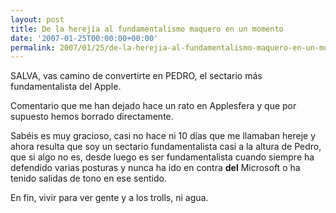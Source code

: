 ```yaml
---
layout: post
title: De la herejía al fundamentalismo maquero en un momento
date: '2007-01-25T00:00:00+00:00'
permalink: 2007/01/25/de-la-herejia-al-fundamentalismo-maquero-en-un-momento/
---
```

<p class="frase">SALVA, vas camino de convertirte en PEDRO, el sectario más fundamentalista del Apple.</p>Comentario que me han dejado hace un rato en Applesfera y que por supuesto hemos borrado directamente.

Sabéis es muy gracioso, casi no hace ni 10 días que me llamaban hereje y ahora resulta que soy un sectario fundamentalista casi a la altura de Pedro, que si algo no es, desde luego es ser fundamentalista cuando siempre ha defendido varias posturas y nunca ha ido en contra <span style="font-weight:bold;">del</span> Microsoft o ha tenido salidas de tono en ese sentido.

En fin, vivir para ver gente y a los trolls, ni agua.
